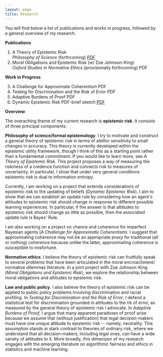 ```yaml
---
layout: page
title: Research
---
```

You will find below a list of publications and works in progress, followed by a general overview of my research.  

**Publications**
1. A Theory of Epistemic Risk  
  _Philosophy of Science_ (forthcoming) [PDF](research/babic_ter.pdf)
2. Moral Obligations and Epistemic Risk (w/ Zoe Johnson-King)  
  _Oxford Studies in Normative Ethics_ (provisionally forthcoming) PDF

**Work in Progress** 

<ol start="3">
  <li>A Challenge for Approximate Coherentism PDF </li>
  <li>Testing for Discrimination and the Risk of Error PDF </li>
  <li>Adaptive Burdens of Proof PDF </li>
  <li>Dynamic Epistemic Risk PDF-brief sketch <a href="babic_ter.pdf">PDF</a> </li>
</ol> 

**Overview**
  
The overaching theme of my current research is **epistemic risk**. It consists of three principal components:

**Philosophy of science/formal epistemology**. I try to motivate and construct a general theory of epistemic risk in terms of alethic sensitivity to small changes in accuracy. This theory is currently developed within the epistemic utility framework, though I think of this as a starting point rather than a fundamental commitment. If you would like to learn more, see _A Theory of Epistemic Risk_. This project proposes a way of measuring the riskiness of a credence function and connects risk to measures of uncertainty. In particular, I show that under very general conditions epistemic risk is dual to information entropy. 

Currently, I am working on a project that extends considerations of epistemic risk to the updating of beliefs (_Dynamic Epistemic Risk_). I aim to show that we can establish an update rule by considering how an agent's attitudes to epistemic risk should change in response to different possible learning experiences. In particular, if the answer is that attitudes to epistemic risk should change as little as possible, then the associated update rule is Bayes' Rule. 

I am also working on a project on chance and coherence for imperfect Bayesian agents (_A Challenge for Approximate Coherentism_). I suggest that approximating coherence may not be an appropriate proxy for traditional (all or nothing) coherence because unlike the latter, approximating coherence is susceptible to misfortune. 

**Normative ethics**. I believe the theory of epistemic risk can fruitfully speak to several problems that have been articulated in the moral encroachment/ normative dilemmas literature. In a joint project with Zoe Johnson-King (_Moral Obligations and Epistemic Risk_), we explore the relationship between moral obligations and attitudes to epistemic risk.

**Law and public policy**. I also believe the theory of epistemic risk can be applied to public policy problems involving discrimination and racial profiling. In _Testing for Discrimination and the Risk of Error_, I defend a statistical test for discrimination grounded in attitudes to the rik of error, as measured by the general theory of epistemic risk I advocate. In _Adaptive Burdens of Proof_, I argue that many apparent paradoxes of proof arise because we assume that (without justification) that legal decision-makers must have one unique attitude to epistemic risk -- namely, neutrality. This assumption stands in stark contrast to theories of ordinary risk, where we understand that all decision-makers, including legal ones, can have a wide variety of attitudes to it. More broadly, this dimension of my research engages with the emerging literature on algorithmic fairness and ethics in statistics and machine learning. 
